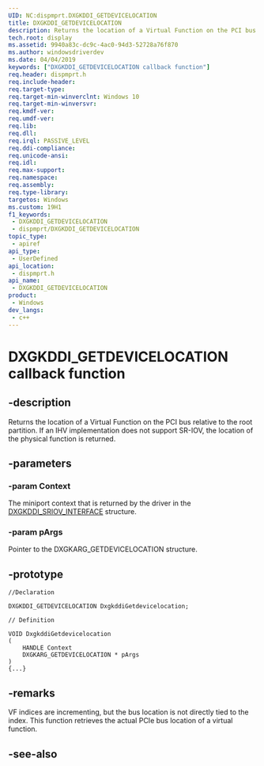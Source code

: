 ```yaml
---
UID: NC:dispmprt.DXGKDDI_GETDEVICELOCATION
title: DXGKDDI_GETDEVICELOCATION
description: Returns the location of a Virtual Function on the PCI bus relative to the root partition.
tech.root: display
ms.assetid: 9940a83c-dc9c-4ac0-94d3-52728a76f870
ms.author: windowsdriverdev
ms.date: 04/04/2019
keywords: ["DXGKDDI_GETDEVICELOCATION callback function"]
req.header: dispmprt.h
req.include-header: 
req.target-type: 
req.target-min-winverclnt: Windows 10
req.target-min-winversvr: 
req.kmdf-ver: 
req.umdf-ver: 
req.lib: 
req.dll: 
req.irql: PASSIVE_LEVEL
req.ddi-compliance: 
req.unicode-ansi: 
req.idl: 
req.max-support: 
req.namespace: 
req.assembly: 
req.type-library: 
targetos: Windows
ms.custom: 19H1
f1_keywords:
 - DXGKDDI_GETDEVICELOCATION
 - dispmprt/DXGKDDI_GETDEVICELOCATION
topic_type:
 - apiref
api_type:
 - UserDefined
api_location:
 - dispmprt.h
api_name:
 - DXGKDDI_GETDEVICELOCATION
product:
 - Windows
dev_langs:
 - c++
---
```


# DXGKDDI_GETDEVICELOCATION callback function


## -description

Returns the location of a Virtual Function on the PCI bus relative to the root partition. If an IHV implementation does not support SR-IOV, the location of the physical function is returned.

## -parameters

### -param Context

The miniport context that is returned by the driver in the [DXGKDDI_SRIOV_INTERFACE](ns-dispmprt-_dxgkddi_sriov_interface.md) structure.

### -param pArgs

Pointer to the DXGKARG_GETDEVICELOCATION structure.

## -prototype

```
//Declaration

DXGKDDI_GETDEVICELOCATION DxgkddiGetdevicelocation; 

// Definition

VOID DxgkddiGetdevicelocation 
(
	HANDLE Context
	DXGKARG_GETDEVICELOCATION * pArgs
)
{...}

```

## -remarks

VF indices are incrementing, but the bus location is not directly tied to the index. This function retrieves the actual PCIe bus location of a virtual function.

## -see-also

